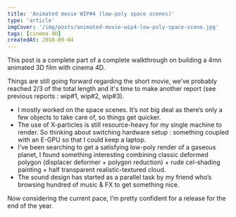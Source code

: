 ```yaml
---
title: 'Animated movie WIP#4 (low-poly space scenes)'
type: 'article'
imgCover: '/img/posts/animated-movie-wip4-low-poly-space-scene.jpg'
tags: [cinema 4D]
createdAt: 2018-09-04
---
```


This post is a complete part of a complete walkthrough on building a 4mn animated 3D film with cinema 4D.
<!--more-->

Things are still going forward regarding the short movie, we’ve probably reached 2/3 of the total length and it's time to make another report (see previous reports : wip#1, wip#2, wip#3).

* I mostly worked on the space scenes. It’s not big deal as there’s only a few objects to take care of, so things get quicker.
* The use of X-particles is still resource-heavy for my single machine to render. So thinking about switching hardware setup : something coupled with an E-GPU so that I could keep a laptop.
* I’ve been searching to get a satisfying low-poly render of a gaseous planet, I found something interesting combining classic deformed polygon (displacer deformer + polygon reduction) + rude cel-shading painting + half transparent realistic-textured cloud.
* The sound design has started as a parallel task by my friend who’s browsing hundred of music & FX to get something nice.

Now considering the current pace, I’m pretty confident for a release for the end of the year.